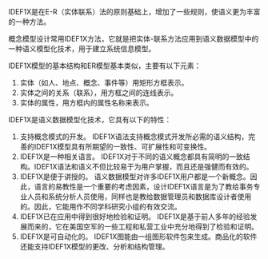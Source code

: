 IDEF1X是在E-R（实体联系）法的原则基础上，增加了一些规则，使语义更为丰富的一种方法。

概念模型设计常用IDEF1X方法，它就是把实体-联系方法应用到语义数据模型中的一种语义模型化技术，用于建立系统信息模型。

IDEF1X模型的基本结构和ER模型基本类似，主要有以下元素：
1. 实体（如人、地点、概念、事件等）用矩形方框表示。
2. 实体之间的关系（联系），用方框之间的连线表示。
3. 实体的属性，用方框内的属性名称来表示。

IDEF1X是语义数据模型化技术，它具有以下的特性：
1. 支持概念模式的开发。
IDEF1X语法支持概念模式开发所必需的语义结构，完善的IDEF1X模型具有所期望的一致性、可扩展性和可变换性。
2. IDEF1X是一种相关语言。
IDEF1X对于不同的语义概念都具有简明的一致结构。IDEF1X语法和语义不但比较易于为用户掌握，而且还是强健而有效的。
3. IDEF1X是便于讲授的。
语义数据模型对许多IDEF1X用户都是一个新概念。因此，语言的易教性是一个重要的考虑因素，设计IDEF1X语言是为了教给事务专业人员和系统分析人员使用，同样也是教给数据管理员和数据库设计者使用的。因此，它能用作不同学科研究小组的有效交流。
4. IDEF1X已在应用中得到很好地检验和证明。
IDEF1X是基于前人多年的经验发展而来的，它在美国空军的一些工程和私营工业中充分地得到了检验和证明。
5. IDEF1X是可自动化的。
IDEF1X图能由一组图形软件包来生成。商品化的软件还能支持IDEF1X模型的更改、分析和结构管理。
